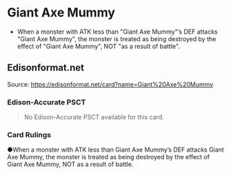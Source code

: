 # Giant Axe Mummy

*   When a monster with ATK less than "Giant Axe Mummy"’s DEF attacks "Giant Axe Mummy", the monster is treated as being destroyed by the effect of "Giant Axe Mummy", NOT "as a result of battle".

## Edisonformat.net

Source: https://edisonformat.net/card?name=Giant%20Axe%20Mummy

### Edison-Accurate PSCT

> No Edison-Accurate PSCT available for this card.

### Card Rulings

●When a monster with ATK less than Giant Axe Mummy’s DEF attacks Giant Axe Mummy, the monster is treated as being destroyed by the effect of Giant Axe Mummy, NOT as a result of battle.
            